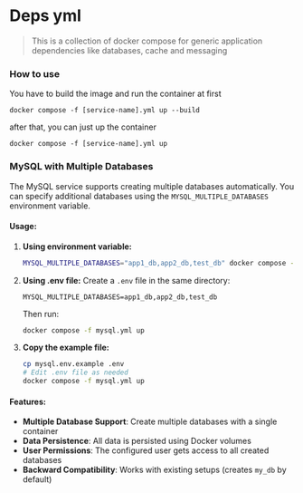 # Deps yml

> This is a collection of docker compose for generic application dependencies like databases, cache and messaging

### How to use

You have to build the image and run the container at first

```
docker compose -f [service-name].yml up --build
```

after that, you can just up the container

```
docker compose -f [service-name].yml up
```

### MySQL with Multiple Databases

The MySQL service supports creating multiple databases automatically. You can specify additional databases using the `MYSQL_MULTIPLE_DATABASES` environment variable.

#### Usage:

1. **Using environment variable:**
   ```bash
   MYSQL_MULTIPLE_DATABASES="app1_db,app2_db,test_db" docker compose -f mysql.yml up
   ```

2. **Using .env file:**
   Create a `.env` file in the same directory:
   ```
   MYSQL_MULTIPLE_DATABASES=app1_db,app2_db,test_db
   ```
   Then run:
   ```bash
   docker compose -f mysql.yml up
   ```

3. **Copy the example file:**
   ```bash
   cp mysql.env.example .env
   # Edit .env file as needed
   docker compose -f mysql.yml up
   ```

#### Features:
- **Multiple Database Support**: Create multiple databases with a single container
- **Data Persistence**: All data is persisted using Docker volumes
- **User Permissions**: The configured user gets access to all created databases
- **Backward Compatibility**: Works with existing setups (creates `my_db` by default)